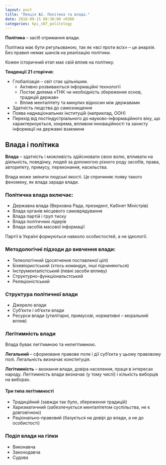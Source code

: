 ```yaml
---
layout: post
title: "Лекція №2. Політика та влада."
date: 2016-09-15 08:30:00 +0300
categories: kpi_s07_politology
---
```


**Політика** – засіб отримання влади.

Політика має бути регульованою, так як «всі проти всіх» – це анархія. Без правил немає шансів на реалізацію політики.

Кожен історичний етап має свій вплив на політику.

**Тенденції 21 сторіччя:**

* Глобалізація – світ стає щільнішим.
  * Активно розвиваються інформаційні технології
  * Постає дилема «ТНК чи необхідність збереження основ, традицій держав»
  * Вплив менталітету та минулих відносин між державами
* Здатність людства до самознищення
* Поява наднаціональних інституцій (наприклад, ООН)
* Перехід від постіндустріального до науково-інформаційного віку, що характеризується, зокрема, впливом інноваційності та захисту інформації на державні взаємини

## Влада і політика

**Влада** – здатність і можливість здійснювати свою волю, впливати на діяльність, поведінку, людей за допомогою різного роду засобів, права, авторитету, примусу, переконання, насильства.

Влада може змінити людські якості. Це спричиняє появу такого феномену, як влада заради влади.

### Політична влада включає:

* Державна влада (Верховна Рада, президент, Кабінет Міністрів)
* Влада органів місцевого самоврядування
* Влада партій і груп тиску
* Влада політичних лідерів
* Влада засобів масової інформації

Партії в Україні формуються навколо особистостей, а не ідеології.

### Методологічні підходи до вивчення влади:

* Телеологічний (досягнення поставленої цілі)
* Біхевіористський (хтось командує, інші підчиняються)
* Інструменталістський (певні засоби впливу)
* Структурно-функціональстський
* Реляціоністський

### Структура політичної влади

* Джерело влади
* Суб’єкти і об’єкти влади
* Ресурси влади (утилітарні, примусові, нормативні – моральний вплив)

### Легітимність влади

Влада буває легітимною та нелегітимною.

**Легальний** – сформоване правове поле і дії суб’єкта у цьому правовому полі. Легальність визначає конституція.

**Легітимність** – визнання влади, довіра населення, праця в інтересах народу. Легітимність влади визначає (у тому числі) і кількість виборців на виборах.

#### Три типа легітимності
* Традиційний (завжди так було, збереження традицій)
* Харизматичний (забезпечується менталітетом суспільства, не є довговічною)
* Раціонально-правовий (базується на довірі до влади, а не до особистості)

### Поділ влади на гілки
* Виконавча
* Законодавча
* Судова
